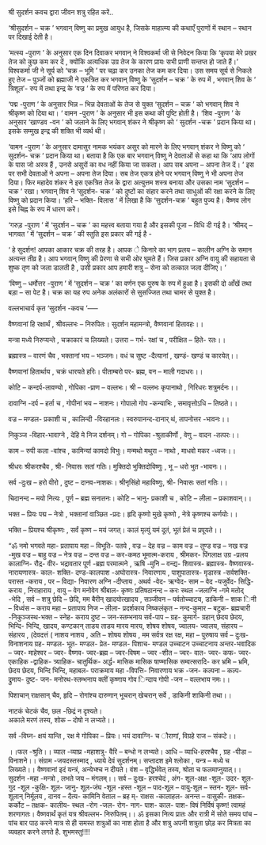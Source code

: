 श्री सुदर्शन कवच द्वारा जीवन
शत्रु रहित करें..

‘श्रीसुदर्शन – चक्र ’ भगवान्
विष्णु का प्रमुख आयुध है,
जिसके माहात्म्य की कथाएँ
पुराणों में स्थान – स्थान पर
दिखाई देती है।

‘मत्स्य -पुराण ’ के अनुसार
एक दिन दिवाकर भगवान् ने
विश्वकर्मा जी से निवेदन
किया कि ‘कृपया मेरे प्रखर
तेज को कुछ कम कर दें ,
क्योंकि अत्यधिक उग्र तेज
के कारण
प्रायः सभी प्राणी सन्तप्त
हो जाते हैं।’
विश्वकर्मा जी ने सूर्य को
‘चक्र – भूमि ’ पर चढ़ा कर
उनका तेज कम कर दिया।
उस समय सूर्य से निकले
हुए तेज –
पुञ्जों को ब्रह्माजी ने
एकत्रित कर भगवान् विष्णु
के ‘सुदर्शन – चक्र ’ के रुप में ,
भगवान् शिव के ‘ त्रिशूल′- रुप
में तथा इन्द्र के ‘वज्र ’ के
रुप में परिणत कर दिया।

‘पद्म -पुराण ’ के अनुसार
भिन्न – भिन्न देवताओं के तेज
से युक्त ‘सुदर्शन – चक्र ’
को भगवान् शिव ने श्रीकृष्ण
को दिया था। ‘ वामन -पुराण ’
के अनुसार भी इस
कथा की पुष्टि होती है।
‘शिव -पुराण ’ के अनुसार
‘खाण्डव -वन ’ को जलाने के
लिए भगवान् शंकर ने
श्रीकृष्ण को ‘ सुदर्शन -चक्र ’
प्रदान किया था। इसके
सम्मुख इन्द्र
की शक्ति भी व्यर्थ थी।

‘वामन -पुराण ’ के अनुसार
दामासुर नामक भयंकर असुर
को मारने के लिए भगवान्
शंकर ने विष्णु को ‘ सुदर्शन-
चक्र ’ प्रदान किया था।
बताया है कि एक बार
भगवान् विष्णु ने देवताओं से
कहा था कि ‘आप लोगों के
पास जो अस्त्र हैं , उनसे
असुरों का वध
नहीं किया जा सकता। आप
सब अपना – अपना तेज दें। ’
इस पर सभी देवताओं ने
अपना – अपना तेज दिया। सब
तेज एकत्र होने पर भगवान्
विष्णु ने भी अपना तेज
दिया। फिर महादेव शंकर ने
इस एकत्रित तेज के
द्वारा अत्युत्तम शस्त्र
बनाया और उसका नाम
‘सुदर्शन – चक्र ’ रखा।
भगवान् शिव ने ‘सुदर्शन-
चक्र ’ को दुष्टों का संहार
करने तथा साधुओं
की रक्षा करने के लिए
विष्णु को प्रदान किया।
‘हरि – भक्ति- विलास ’ में
लिखा है कि ‘सुदर्शन-चक्र ’
बहुत पुज्य है। वैष्णव लोग
इसे चिह्न के रुप में धारण
करें।

‘गरुड़ -पुराण ’ में
‘सुदर्शन – चक्र ’ का महत्त्व
बताया गया है और
इसकी पूजा – विधि दी गई है।
‘श्रीमद् – भागवत ’ में
‘सुदर्शन – चक्र ’
की स्तुति इस प्रकार की गई
है -

‘ हे सुदर्शन!
आपका आकार चक्र की तरह
है। आपक े किनारे का भाग
प्रलय – कालीन अग्नि के
समान अत्यन्त तीव्र है।
आप भगवान् विष्णु
की प्रेरणा से सभी ओर
घूमते हैं। जिस प्रकार
अग्नि वायु की सहायता से
शुष्क तृण
को जला डालती है ,
उसी प्रकार आप
हमारी शत्रु – सेना को तत्काल
जला दीजिए। ’


‘विष्णु – धर्मोत्तर -पुराण ’ में
‘सुदर्शन – चक्र ’ का वर्णन
एक पुरुष के रुप में हुआ है।
इसकी दो आँखें तथा बड़ा –
सा पेट है। चक्र का यह रुप
अनेक अलंकारों से सुसज्जित
तथा चामर से युक्त है।


वल्लभाचार्य कृत
‘सुदर्शन -कवच ’—–

वैष्णवानां हि रक्षार्थं ,
श्रीवल्लभः – निरुपितः।
सुदर्शन महामन्त्रो,
वैष्णवानां हितावहः।।


मन्त्रा मध्ये निरुप्यन्ते ,
चक्राकारं च लिख्यते।
उत्तरा – गर्भ- रक्षां च ,
परीक्षित – हिते- रतः।।


ब्रह्मास्त्र – वारणं चैव ,
भक्तानां भय – भञ्जनः।
वधं च सुष्ट -दैत्यानां , खण्डं-
खण्डं च कारयेत्।।


वैष्णवानां हितार्थाय , चक्रं
धारयते हरिः।
पीताम्बरो पर-
ब्रह्म, वन – माली गदाधरः।।


कोटि – कन्दर्प-लावण्यो ,
गोपिका -प्राण – वल्लभः।
श्री –
वल्लभः कृपानाथो ,
गिरिधरः शत्रुमर्दनः।।


दावाग्नि -दर्प – हर्ता च ,
गोपीनां भय – नाशनः।
गोपालो गोप -कन्याभिः ,
समावृत्तोऽधि – तिष्ठते।।


वज्र – मण्डल- प्रकाशी च ,
कालिन्दी -विरहानलः।
स्वरुपानन्द-दानार् थं,
तापनोत्तर -भावनः।।


निकुञ्ज -विहार-भावाग्ने ,
देहि मे निज दर्शनम्।
गो –
गोपिका -श्रुताकीर्णो , वेणु –
वादन -तत्परः।।


काम – रुपी कला -वांश्च ,
कामिन्यां कामदो विभुः।
मन्मथो मथुरा – नाथो ,
माधवो मकर -ध्वजः।।


श्रीधरः श्रीकरश्चैव , श्री-
निवासः सतां गतिः।
मुक्तिदो भुक्तिदोविष्णुः ,
भू – धरो भुत -भावनः।।


सर्व -दुःख – हरो वीरो , दुष्ट –
दानव-नाशकः।
श्रीनृसिंहो महाविष्णुः, श्री-
निवासः सतां गतिः।।


चिदानन्द – मयो नित्यः ,
पूर्ण – ब्रह्म सनातनः। कोटि –
भानु- प्रकाशी च , कोटि – लीला –
प्रकाशवान्।।


भक्त – प्रियः पद्म – नेत्रो ,
भक्तानां वाञ्छित -प्रदः।
हृदि कृष्णो मुखे कृष्णो ,
नेत्रे कृष्णश्च कर्णयोः।।


भक्ति – प्रियश्च श्रीकृष्णः ,
सर्वं कृष्ण – मयं जगत्। कालं
मृत्युं यमं दूतं, भूतं प्रेतं च
प्रपूयते।।


“ॐ नमो भगवते महा-
प्रतापाय महा – विभूति- पतये ,
वज्र – देह वज्र – काम वज्र –
तुण्ड वज्र – नख वज्र -मुख
वज्र – बाहु वज्र – नेत्र वज्र –
दन्त वज्र – कर-कमठ
भूमात्म-कराय , श्रीमकर-
पिंगलाक्ष उग्र -प्रलय
कालाग्नि- रौद्र- वीर-
भद्रावतार पूर्ण -ब्रह्म
परमात्मने , ऋषि -मुनि –
वन्द्य- शिवास्त्र-
ब्रह्मास्त्र- वैष्णवास्त्र-
नारायणास्त्र- काल- शक्ति-
दण्ड-कालपाश -अघोरास्त्र-
निवारणाय , पाशुपातास्त्र-
मृडास्त्र -सर्वशक्ति-
परास्त -कराय , पर – विद्या-
निवारण अग्नि -दीप्ताय ,
अथर्व -वेद- ऋग्वेद- साम –
वेद -यजुर्वेद- सिद्धि-कराय ,
निराहाराय , वायु – वेग मनोवेग
श्रीबाल-
कृष्णः प्रतिषठानन्द –
करः स्थल -जलाग्नि -गमे
मतोद् -भेदि , सर्व – शत्रु छेदि –
छेदि, मम बैरीन्
खादयोत्खादय , सञ्जीवन –
पर्वतोच्चाटय, डाकिनी – शाक
िनी – विध्वंस – कराय महा –
प्रतापाय निज – लीला-
प्रदर्शकाय निष्कलंकृत –
नन्द-कुमार – बटुक- ब्रह्मचारी
-निकुञ्जस्थ-भक्त – स्नेह-
कराय दुष्ट – जन-स्तम्भनाय
सर्व-पाप – ग्रह- कुमार्ग-
ग्रहान् छेदय छेदय, भिन्दि-
भिन्दि, खादय, कण्टकान्
ताडय ताडय मारय मारय,
शोषय शोषय, ज्वालय-
ज्वालय, संहारय – संहारय ,
(देवदत्तं ( नाशय नाशय ,
अति – शोषय शोषय , मम
सर्वत्र रक्ष रक्ष, महा –
पुरुषाय सर्व – दुःख-
विनाशनाय ग्रह- मण्डल- भूत-
मण्डल- प्रेत- मण्डल- पिशाच-
मण्डल उच्चाटन उच्चाटनाय
अन्तर-भवादिक – ज्वर-
माहेश्वर – ज्वर- वैष्णव-
ज्वर-ब्रह्म – ज्वर-विषम –
ज्वर -शीत – ज्वर- वात- ज्वर-
कफ- ज्वर-एकाहिक -द्वाहिक-
त्र्याहिक- चातुर्थिक- अर्द्ध-
मासिक मासिक षाण्मासिक
सम्वत्सरादि- कर भ्रमि –
भ्रमि, छेदय छेदय,
भिन्दि भिन्दि, महाबल-
पराक्रमाय महा -विपत्ति-
निवारणाय भक्र -जन- कल्पना
– कल्प- द्रुमाय- दुष्ट- जन-
मनोरथ-स्तम्भनाय
क्लीं कृष्णाय गोव िन्दाय
गोपी -जन – वल्लभाय नमः।।


पिशाचान् राक्षसान् चैव, हृदि
– रोगांश्च दारुणान् भूचरान्
खेचरान् सर्वे ,
डाकिनी शाकिनी तथा।।


नाटकं चेटकं चैव, छल -छिद्रं
न दृश्यते।    
अकाले मरणं
तस्य, शोक – दोषो न
लभ्यते।।


सर्व -विघ्न- क्षयं यान्ति ,
रक्ष मे गोपिका – प्रियः। भयं
दावाग्नि- च ौराणां, विग्रहे
राज – संकटे।।


।।फल -श्रुति।।
व्याल -व्याघ्र -महाशत्रु- वैरि
– बन्धो न लभ्यते। आधि –
व्याधि-हरश्चैव , ग्रह -पीडा –
विनाशने।।
संग्राम -जयदस्तस्माद् ,
ध्याये देवं सुदर्शनम्।
सप्तादश इमे श्लोका ,
यन्त्र – मध्ये च लिख्यते।।
वैष्णवानां इदं यन्त्रं,
अन्येभ्श्च न दीयते। वंश –
वृद्धिर्भवेत् तस्य, श्रोता च
फलमाप्नुयात्।।
सुदर्शन -महा -मन्त्रो , लभते
जय – मंगलम्।।
सर्व – दुःख- हरश्चेदं , अंग-
शूल-अक्ष -शूल- उदर- शूल-
गुद -शूल -कुक्षि- शूल- जानु-
शूल-जंघ -शूल -हस्त -शूल –
पाद-शूल – वायु-शूल – स्तन-
शूल- सर्व- शूलान् निर्मूलय ,
दानव – दैत्य- कामिनि वेताल –
ब्रह म्- राक्षस -कालाहल-
अनन्त – वासुकी- तक्षक-
कर्कोट – तक्षक- कालीय-
स्थल -रोग -जल- रोग- नाग-
पाश- काल- पाश- विषं निर्विषं
कृष्ण! त्वामहं शरणागतः।
वैष्णवार्थं कृतं यत्र
श्रीवल्लभ- निरुपितम्।। ॐ
इसका नित्य प्रातः और
रात्री में सोते समय पांच –
पांच बार पाठ करने मात्र से
ही समस्त शत्रुओं का नाश
होता है और शत्रु
अपनी शत्रुता छोड़ कर
मित्रता का व्यवहार करने
लगते है.
शुभमस्तु!!!!
